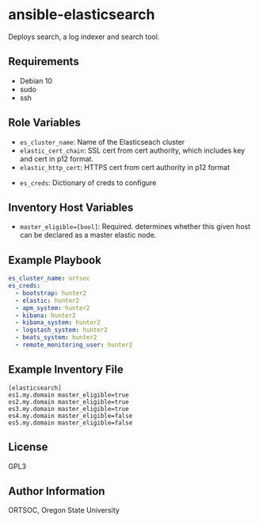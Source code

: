 ansible-elasticsearch
=========

Deploys search, a log indexer and search tool.

Requirements
------------

- Debian 10
- sudo
- ssh

Role Variables
--------------

- `es_cluster_name`: Name of the Elasticseach cluster
- `elastic_cert_chain`: SSL cert from cert authority, which includes key and cert in p12 format.
- `elastic_http_cert`: HTTPS cert from cert authority in p12 format
* `es_creds`: Dictionary of creds to configure

Inventory Host Variables
----------------

- `master_eligible=[bool]`: Required. determines whether this given host can be declared as a master elastic node.

Example Playbook
----------------

```yaml
es_cluster_name: ortsoc
es_creds:
  - bootstrap: hunter2
  - elastic: hunter2
  - apm_system: hunter2
  - kibana: hunter2
  - kibana_system: hunter2
  - logstash_system: hunter2
  - beats_system: hunter2
  - remote_monitoring_user: hunter2
```

Example Inventory File
---------

```
[elasticsearch]
es1.my.domain master_eligible=true
es2.my.domain master_eligible=true
es3.my.domain master_eligible=true
es4.my.domain master_eligible=false
es5.my.domain master_eligible=false
```

License
-------

GPL3

Author Information
------------------

ORTSOC, Oregon State University
